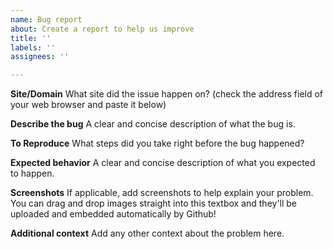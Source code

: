 ```yaml
---
name: Bug report
about: Create a report to help us improve
title: ''
labels: ''
assignees: ''

---
```


**Site/Domain**
What site did the issue happen on? (check the address field of your web browser and paste it below)

**Describe the bug**
A clear and concise description of what the bug is.

**To Reproduce**
What steps did you take right before the bug happened?

**Expected behavior**
A clear and concise description of what you expected to happen.

**Screenshots**
If applicable, add screenshots to help explain your problem. You can drag and drop images straight into this textbox and they'll be uploaded and embedded automatically by Github!

**Additional context**
Add any other context about the problem here.
